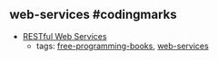 web-services #codingmarks 
---
* [RESTful Web Services](http://restfulwebapis.org/RESTful_Web_Services.pdf)
    * tags: [free-programming-books](../tags/free-programming-books.md), [web-services](../tags/web-services.md)
